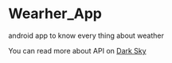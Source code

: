 # Wearher_App
android app to know  every thing about weather 

You can read more about  API on [Dark Sky](https://darksky.net/dev/docs)  
